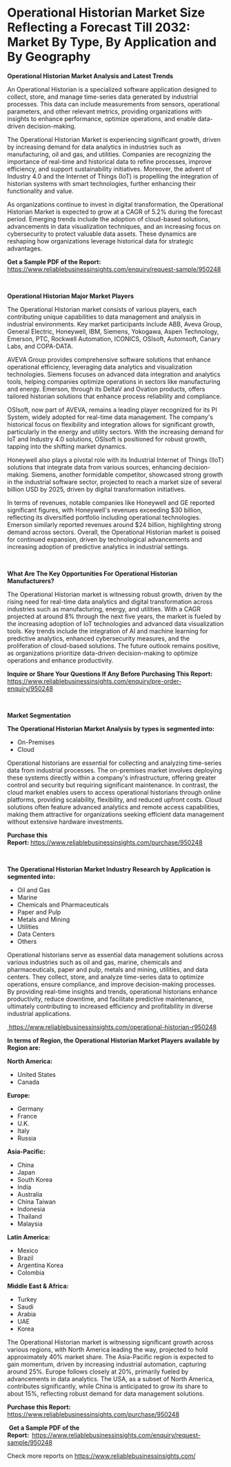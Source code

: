 <p><h1>Operational Historian Market Size Reflecting a Forecast Till 2032: Market By Type, By Application and By Geography</h1></p><p><strong>Operational Historian Market Analysis and Latest Trends</strong></p>
<p><p>An Operational Historian is a specialized software application designed to collect, store, and manage time-series data generated by industrial processes. This data can include measurements from sensors, operational parameters, and other relevant metrics, providing organizations with insights to enhance performance, optimize operations, and enable data-driven decision-making.</p><p>The Operational Historian Market is experiencing significant growth, driven by increasing demand for data analytics in industries such as manufacturing, oil and gas, and utilities. Companies are recognizing the importance of real-time and historical data to refine processes, improve efficiency, and support sustainability initiatives. Moreover, the advent of Industry 4.0 and the Internet of Things (IoT) is propelling the integration of historian systems with smart technologies, further enhancing their functionality and value.</p><p>As organizations continue to invest in digital transformation, the Operational Historian Market is expected to grow at a CAGR of 5.2% during the forecast period. Emerging trends include the adoption of cloud-based solutions, advancements in data visualization techniques, and an increasing focus on cybersecurity to protect valuable data assets. These dynamics are reshaping how organizations leverage historical data for strategic advantages.</p></p>
<p><strong>Get a Sample PDF of the Report:&nbsp;</strong> <a href="https://www.reliablebusinessinsights.com/enquiry/request-sample/950248?utm_campaign=2729&utm_medium=2&utm_source=Github&utm_content=ia&utm_term=06032025&utm_id=operational-historian">https://www.reliablebusinessinsights.com/enquiry/request-sample/950248</a></p>
<p>&nbsp;</p>
<p><strong>Operational Historian Major Market Players</strong></p>
<p><p>The Operational Historian market consists of various players, each contributing unique capabilities to data management and analysis in industrial environments. Key market participants include ABB, Aveva Group, General Electric, Honeywell, IBM, Siemens, Yokogawa, Aspen Technology, Emerson, PTC, Rockwell Automation, ICONICS, OSIsoft, Automsoft, Canary Labs, and COPA-DATA.</p><p>AVEVA Group provides comprehensive software solutions that enhance operational efficiency, leveraging data analytics and visualization technologies. Siemens focuses on advanced data integration and analytics tools, helping companies optimize operations in sectors like manufacturing and energy. Emerson, through its DeltaV and Ovation products, offers tailored historian solutions that enhance process reliability and compliance.</p><p>OSIsoft, now part of AVEVA, remains a leading player recognized for its PI System, widely adopted for real-time data management. The company's historical focus on flexibility and integration allows for significant growth, particularly in the energy and utility sectors. With the increasing demand for IoT and Industry 4.0 solutions, OSIsoft is positioned for robust growth, tapping into the shifting market dynamics.</p><p>Honeywell also plays a pivotal role with its Industrial Internet of Things (IIoT) solutions that integrate data from various sources, enhancing decision-making. Siemens, another formidable competitor, showcased strong growth in the industrial software sector, projected to reach a market size of several billion USD by 2025, driven by digital transformation initiatives.</p><p>In terms of revenues, notable companies like Honeywell and GE reported significant figures, with Honeywell's revenues exceeding $30 billion, reflecting its diversified portfolio including operational technologies. Emerson similarly reported revenues around $24 billion, highlighting strong demand across sectors. Overall, the Operational Historian market is poised for continued expansion, driven by technological advancements and increasing adoption of predictive analytics in industrial settings.</p></p>
<p>&nbsp;</p>
<p><strong>What Are The Key Opportunities For Operational Historian Manufacturers?</strong></p>
<p><p>The Operational Historian market is witnessing robust growth, driven by the rising need for real-time data analytics and digital transformation across industries such as manufacturing, energy, and utilities. With a CAGR projected at around 8% through the next five years, the market is fueled by the increasing adoption of IoT technologies and advanced data visualization tools. Key trends include the integration of AI and machine learning for predictive analytics, enhanced cybersecurity measures, and the proliferation of cloud-based solutions. The future outlook remains positive, as organizations prioritize data-driven decision-making to optimize operations and enhance productivity.</p></p>
<p><strong>Inquire or Share Your Questions If Any Before Purchasing This Report:</strong> <a href="https://www.reliablebusinessinsights.com/enquiry/pre-order-enquiry/950248?utm_campaign=2729&utm_medium=2&utm_source=Github&utm_content=ia&utm_term=06032025&utm_id=operational-historian">https://www.reliablebusinessinsights.com/enquiry/pre-order-enquiry/950248</a></p>
<p>&nbsp;</p>
<p><strong>Market Segmentation</strong></p>
<p><strong>The Operational Historian Market Analysis by types is segmented into:</strong></p>
<p><ul><li>On-Premises</li><li>Cloud</li></ul></p>
<p><p>Operational historians are essential for collecting and analyzing time-series data from industrial processes. The on-premises market involves deploying these systems directly within a company's infrastructure, offering greater control and security but requiring significant maintenance. In contrast, the cloud market enables users to access operational historians through online platforms, providing scalability, flexibility, and reduced upfront costs. Cloud solutions often feature advanced analytics and remote access capabilities, making them attractive for organizations seeking efficient data management without extensive hardware investments.</p></p>
<p><strong>Purchase this Report:&nbsp;</strong><a href="https://www.reliablebusinessinsights.com/purchase/950248?utm_campaign=2729&utm_medium=2&utm_source=Github&utm_content=ia&utm_term=06032025&utm_id=operational-historian">https://www.reliablebusinessinsights.com/purchase/950248</a></p>
<p>&nbsp;</p>
<p><strong>The Operational Historian Market Industry Research by Application is segmented into:</strong></p>
<p><ul><li>Oil and Gas</li><li>Marine</li><li>Chemicals and Pharmaceuticals</li><li>Paper and Pulp</li><li>Metals and Mining</li><li>Utilities</li><li>Data Centers</li><li>Others</li></ul></p>
<p><p>Operational historians serve as essential data management solutions across various industries such as oil and gas, marine, chemicals and pharmaceuticals, paper and pulp, metals and mining, utilities, and data centers. They collect, store, and analyze time-series data to optimize operations, ensure compliance, and improve decision-making processes. By providing real-time insights and trends, operational historians enhance productivity, reduce downtime, and facilitate predictive maintenance, ultimately contributing to increased efficiency and profitability in diverse industrial applications.</p></p>
<p><a href="https://www.reliablebusinessinsights.com/operational-historian-r950248?utm_campaign=2729&utm_medium=2&utm_source=Github&utm_content=ia&utm_term=06032025&utm_id=operational-historian">&nbsp;https://www.reliablebusinessinsights.com/operational-historian-r950248</a></p>
<p><strong>In terms of Region, the Operational Historian Market Players available by Region are:</strong></p>
<p>
    <p> <strong> North America: </strong>
        <ul>
            <li>United States</li>
            <li>Canada</li>
        </ul>
        </p> 
    <p> <strong> Europe: </strong>
        <ul>
            <li>Germany</li>
            <li>France</li>
            <li>U.K.</li>
            <li>Italy</li>
            <li>Russia</li>
        </ul>
        </p> 
    <p> <strong> Asia-Pacific: </strong>
        <ul>
            <li>China</li>
            <li>Japan</li>
            <li>South Korea</li>
            <li>India</li>
            <li>Australia</li>
            <li>China Taiwan</li>
            <li>Indonesia</li>
            <li>Thailand</li>
            <li>Malaysia</li>
        </ul>
        </p> 
    <p> <strong> Latin America: </strong>
        <ul>
            <li>Mexico</li>
            <li>Brazil</li>
            <li>Argentina Korea</li>
            <li>Colombia</li>
        </ul>
        </p> 
    <p> <strong> Middle East & Africa: </strong>
        <ul>
            <li>Turkey</li>
            <li>Saudi</li>
            <li>Arabia</li>
            <li>UAE</li>
            <li>Korea</li>
        </ul>
    </p>
    </p>
<p><p>The Operational Historian market is witnessing significant growth across various regions, with North America leading the way, projected to hold approximately 40% market share. The Asia-Pacific region is expected to gain momentum, driven by increasing industrial automation, capturing around 25%. Europe follows closely at 20%, primarily fueled by advancements in data analytics. The USA, as a subset of North America, contributes significantly, while China is anticipated to grow its share to about 15%, reflecting robust demand for data management solutions.</p></p>
<p><strong>Purchase this Report: </strong><a href="https://www.reliablebusinessinsights.com/purchase/950248?utm_campaign=2729&utm_medium=2&utm_source=Github&utm_content=ia&utm_term=06032025&utm_id=operational-historian">https://www.reliablebusinessinsights.com/purchase/950248</a></p>
<p>&nbsp;<strong>Get a Sample PDF of the Report:&nbsp;&nbsp;</strong><a href="https://www.reliablebusinessinsights.com/enquiry/request-sample/950248?utm_campaign=2729&utm_medium=2&utm_source=Github&utm_content=ia&utm_term=06032025&utm_id=operational-historian">https://www.reliablebusinessinsights.com/enquiry/request-sample/950248</a></p>
<p><strong></strong></p>
<p>Check more reports on <a href="https://www.reliablebusinessinsights.com/?utm_campaign=2729&utm_medium=2&utm_source=Github&utm_content=ia&utm_term=06032025&utm_id=operational-historian">https://www.reliablebusinessinsights.com/</a></p>
